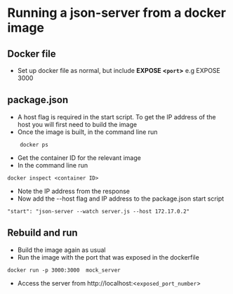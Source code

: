 # Running a json-server from a docker image
## Docker file
* Set up docker file as normal, but include **EXPOSE <`port`>** e.g EXPOSE 3000
## package.json
* A host flag is required in the start script. To get the IP address of the host you will first need to build the image
* Once the image is built, in the command line run
```
    docker ps
```
* Get the container ID for the relevant image
* In the command line run
``` 
docker inspect <container ID>
```
* Note the IP address from the response
* Now add the --host flag and IP address to the package.json start script
```
"start": "json-server --watch server.js --host 172.17.0.2"
```

## Rebuild and run
* Build the image again as usual
* Run the image with the port that was exposed in the dockerfile
```
docker run -p 3000:3000  mock_server 
```
* Access the server from http://localhost:<`exposed_port_number`>